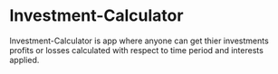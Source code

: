 # Investment-Calculator
Investment-Calculator is app where anyone can get thier investments profits or losses calculated with respect to time period and interests applied.
